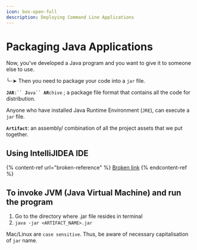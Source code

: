 ```yaml
---
icon: box-open-full
description: Deploying Command Line Applications
---
```


# Packaging Java Applications

Now, you've developed a Java program and you want to give it to someone else to use.

╰┈➤ Then you need to package your code into a `jar` file.

**`JAR`**`:`` `**`J`**`ava`` `**`AR`**`chive` ; a package file format that contains all the code for distribution.



Anyone who have installed Java Runtime Environment (`JRE`), can execute a `jar` file.



**`Artifact`**: an assembly/ combination of all the project assets that we put together.



## Using IntelliJIDEA IDE

{% content-ref url="broken-reference" %}
[Broken link](broken-reference)
{% endcontent-ref %}





## To invoke JVM (Java Virtual Machine) and run the program

1. Go to the directory where .jar file resides in terminal
2. `java -jar <ARTIFACT_NAME>.jar`

Mac/Linux are `case sensitive`. Thus, be aware of necessary capitalisation of `jar` name.

